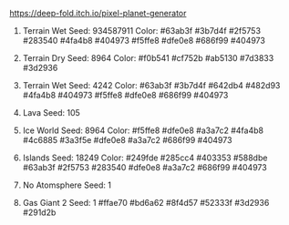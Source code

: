 https://deep-fold.itch.io/pixel-planet-generator

1. Terrain Wet
Seed:
934587911
Color:
#63ab3f
#3b7d4f
#2f5753
#283540
#4fa4b8
#404973
#f5ffe8
#dfe0e8
#686f99
#404973

2. Terrain Dry
Seed:
8964
Color:
#f0b541
#cf752b
#ab5130
#7d3833
#3d2936

3. Terrain Wet
Seed:
4242
Color:
#63ab3f
#3b7d4f
#642db4
#482d93
#4fa4b8
#404973
#f5ffe8
#dfe0e8
#686f99
#404973

4. Lava
Seed:
105

5. Ice World
Seed:
8964
Color:
#f5ffe8
#dfe0e8
#a3a7c2
#4fa4b8
#4c6885
#3a3f5e
#dfe0e8
#a3a7c2
#686f99
#404973

6. Islands
Seed:
18249
Color:
#249fde
#285cc4
#403353
#588dbe
#63ab3f
#2f5753
#283540
#dfe0e8
#a3a7c2
#686f99
#404973

7. No Atomsphere
Seed:
1

8. Gas Giant 2
Seed:
1
#ffae70
#bd6a62
#8f4d57
#52333f
#3d2936
#291d2b
